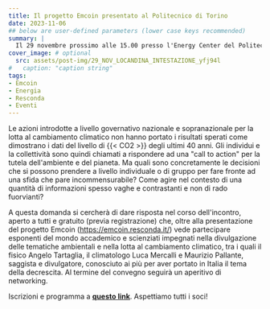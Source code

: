 ```yaml
---
title: Il progetto Emcoin presentato al Politecnico di Torino
date: 2023-11-06
## below are user-defined parameters (lower case keys recommended)
summary: |
  Il 29 novembre prossimo alle 15.00 presso l'Energy Center del Politecnico di Torino sarà presentato il progetto Emcoin ed altre idee, strumenti, contesti e comportamenti, accessibili a tutti e utili a contribuire dal basso alla lotta al cambiamento climatico, al riparo da fakes e green painting...
cover_image: # optional
  src: assets/post-img/29_NOV_LOCANDINA_INTESTAZIONE_yfj94l
#   caption: "caption string"
tags:
- Emcoin
- Energia
- Resconda
- Eventi
---
```


Le azioni introdotte a livello governativo nazionale e sopranazionale per la lotta al cambiamento climatico non hanno portato i risultati sperati come dimostrano i dati del livello di {{< CO2 >}} degli ultimi 40 anni. Gli individui e la collettività sono quindi chiamati a rispondere ad una "call to action" per la tutela dell'ambiente e del pianeta. Ma quali sono concretamente le decisioni che si possono prendere a livello individuale o di gruppo per fare fronte ad una sfida che pare incommensurabile? Come agire nel contesto di una quantità di informazioni spesso vaghe e contrastanti e non di rado fuorvianti?

A questa domanda si cercherà di dare risposta nel corso dell'incontro, aperto a tutti e gratuito (previa registrazione) che, oltre alla presentazione del progetto Emcoin (https://emcoin.resconda.it/) vede partecipare esponenti del mondo accademico e scienziati impegnati nella divulgazione delle tematiche ambientali e nella lotta al cambiamento climatico, tra i quali il fisico Angelo Tartaglia, il climatologo Luca Mercalli e Maurizio Pallante, saggista e divulgatore, conosciuto ai più per aver portato in Italia il tema della decrescita. Al termine del convegno seguirà un aperitivo di networking.

Iscrizioni e programma a [**questo link**](http://tiny.cc/63wcvz). Aspettiamo tutti i soci!

<!--
  created 2023-11-06 20:12:07.964231 +0100 CET m=+0.093155126
-->